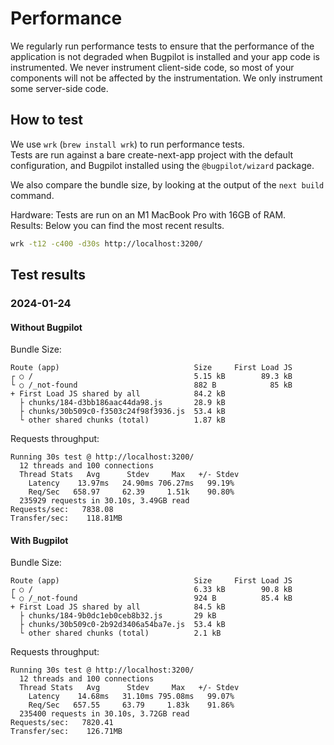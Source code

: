 # Performance

We regularly run performance tests to ensure that the performance of the application is not degraded when Bugpilot is installed and your app code is instrumented.
We never instrument client-side code, so most of your components will not be affected by the instrumentation. We only instrument some server-side code.

## How to test

We use `wrk` (`brew install wrk`) to run performance tests.  
Tests are run against a bare create-next-app project with the default configuration, and Bugpilot installed using the `@bugpilot/wizard` package.

We also compare the bundle size, by looking at the output of the `next build` command.

Hardware: Tests are run on an M1 MacBook Pro with 16GB of RAM.  
Results: Below you can find the most recent results.  

```bash
wrk -t12 -c400 -d30s http://localhost:3200/
```

## Test results

### 2024-01-24

#### Without Bugpilot

Bundle Size:

```text
Route (app)                              Size     First Load JS
┌ ○ /                                    5.15 kB        89.3 kB
└ ○ /_not-found                          882 B            85 kB
+ First Load JS shared by all            84.2 kB
  ├ chunks/184-d3bb186aac44da98.js       28.9 kB
  ├ chunks/30b509c0-f3503c24f98f3936.js  53.4 kB
  └ other shared chunks (total)          1.87 kB
```

Requests throughput:

```text
Running 30s test @ http://localhost:3200/
  12 threads and 100 connections
  Thread Stats   Avg      Stdev     Max   +/- Stdev
    Latency    13.97ms   24.90ms 706.27ms   99.19%
    Req/Sec   658.97     62.39     1.51k    90.80%
  235929 requests in 30.10s, 3.49GB read
Requests/sec:   7838.08
Transfer/sec:    118.81MB
```

#### With Bugpilot

Bundle Size:

```text
Route (app)                              Size     First Load JS
┌ ○ /                                    6.33 kB        90.8 kB
└ ○ /_not-found                          924 B          85.4 kB
+ First Load JS shared by all            84.5 kB
  ├ chunks/184-9b0dc1eb0ceb8b32.js       29 kB
  ├ chunks/30b509c0-2b92d3406a54ba7e.js  53.4 kB
  └ other shared chunks (total)          2.1 kB
```

Requests throughput:

```text
Running 30s test @ http://localhost:3200/
  12 threads and 100 connections
  Thread Stats   Avg      Stdev     Max   +/- Stdev
    Latency    14.68ms   31.10ms 795.08ms   99.07%
    Req/Sec   657.55     63.79     1.83k    91.86%
  235400 requests in 30.10s, 3.72GB read
Requests/sec:   7820.41
Transfer/sec:    126.71MB
```
